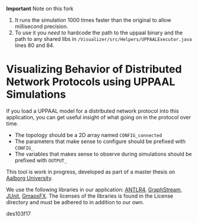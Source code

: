 **Important** Note on this fork
1. It runs the simulation 1000 times faster than the original to allow millisecond precision.
2. To use it you _need to_ hardcode the path to the uppaal binary and the path to any shared libs in `/Visualizer/src/Helpers/UPPAALExecutor.java` lines 80 and 84.

# Visualizing Behavior of Distributed Network Protocols using UPPAAL Simulations

If you load a UPPAAL model for a distributed network protocol into this application, you can get useful insight of what going on in the protocol over time. 
* The topology should be a 2D array named `CONFIG_connected`
* The parameters that make sense to configure should be prefixed with `CONFIG_`
* The variables that makes sense to observe during simulations should be prefixed with `OUTPUT_`

This tool is work in progress, developed as part of a master thesis on [Aalborg University](http://www.aau.dk/).

We use the following libraries in our application: [ANTLR4](http://www.antlr.org/), [GraphStream](http://graphstream-project.org/), [JUnit](http://junit.org), [GmapsFX](http://rterp.github.io/GMapsFX/). The licenses of the libraries is found in the License directory and must be adhered to in addition to our own.

des103f17
